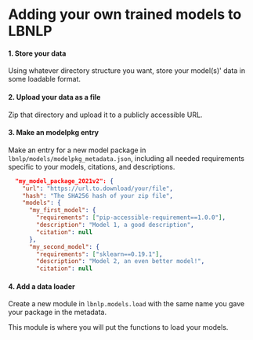 # Adding your own trained models to LBNLP

#### 1. Store your data

Using whatever directory structure you want, store your model(s)' data in some loadable format. 

#### 2. Upload your data as a file

Zip that directory and upload it to a publicly accessible URL.

#### 3. Make an modelpkg entry 

Make an entry for a new model package in `lbnlp/models/modelpkg_metadata.json`, including all needed requirements specific to your models, citations, and descriptions.

```json
  "my_model_package_2021v2": {
    "url": "https://url.to.download/your/file",
    "hash": "The SHA256 hash of your zip file",
    "models": {
      "my_first_model": {
        "requirements": ["pip-accessible-requirement==1.0.0"],
        "description": "Model 1, a good description",
        "citation": null
      },
      "my_second_model": {
        "requirements": ["sklearn==0.19.1"],
        "description": "Model 2, an even better model!",
        "citation": null
```


#### 4. Add a data loader

Create a new module in `lbnlp.models.load` with the same name you gave your package in the metadata.

This module is where you will put the functions to load your models.

Follow the example below to make full use of the helper functions and classes:

```python


from lbnlp.models.fetch import ModelPkgLoader
from lbnlp.models.util import model_loader_setup

# Provides an easy way to access file paths and metadata for your package
pkg = ModelPkgLoader("my_model_package_2021v2")

# Load is the required name for the loading function.
# Keep this function signature the same as shown here
# model_loader_setup provides checking and validation in the background

@model_loader_setup(pkg)
def load(model_name, ignore_requirements=False):

    # This is the root of the directory of the zip file you uploaded.
    base_path = pkg.structured_path

    # Your code for loading your model goes here
```

The model loader code should only access classes and methods in lbnlp or in the requirements. Make it easy for people to load and use your model!

That's it! Congrats on adding your model to LBNLP.